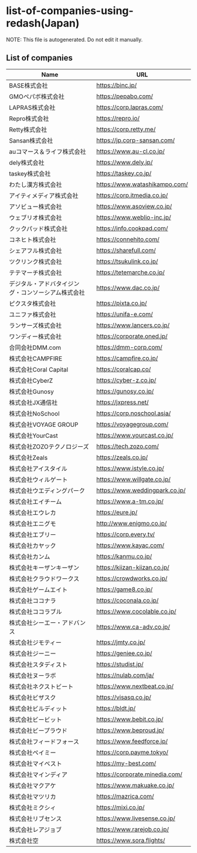 # list-of-companies-using-redash(Japan)

NOTE: This file is autogenerated. Do not edit it manually.

## List of companies

| Name | URL |
| --- | --- |
| BASE株式会社 | https://binc.jp/ |
| GMOペパボ株式会社 | https://pepabo.com/ |
| LAPRAS株式会社 | https://corp.lapras.com/ |
| Repro株式会社 | https://repro.io/ |
| Retty株式会社 | https://corp.retty.me/ |
| Sansan株式会社 | https://jp.corp-sansan.com/ |
| auコマース＆ライフ株式会社 | https://www.au-cl.co.jp/ |
| dely株式会社 | https://www.dely.jp/ |
| taskey株式会社 | https://taskey.co.jp/ |
| わたし漢方株式会社 | https://www.watashikampo.com/ |
| アイティメディア株式会社 | https://corp.itmedia.co.jp/ |
| アソビュー株式会社 | https://www.asoview.co.jp/ |
| ウェブリオ株式会社 | https://www.weblio-inc.jp/ |
| クックパッド株式会社 | https://info.cookpad.com/ |
| コネヒト株式会社 | https://connehito.com/ |
| シェアフル株式会社 | https://sharefull.com/ |
| ツクリンク株式会社 | https://tsukulink.co.jp/ |
| テテマーチ株式会社 | https://tetemarche.co.jp/ |
| デジタル・アドバタイジング・コンソーシアム株式会社 | https://www.dac.co.jp/ |
| ピクスタ株式会社 | https://pixta.co.jp/ |
| ユニファ株式会社 | https://unifa-e.com/ |
| ランサーズ株式会社 | https://www.lancers.co.jp/ |
| ワンディー株式会社 | https://corporate.oned.jp/ |
| 合同会社DMM.com | https://dmm-corp.com/ |
| 株式会社CAMPFIRE | https://campfire.co.jp/ |
| 株式会社Coral Capital | https://coralcap.co/ |
| 株式会社CyberZ | https://cyber-z.co.jp/ |
| 株式会社Gunosy | https://gunosy.co.jp/ |
| 株式会社JX通信社 | https://jxpress.net/ |
| 株式会社NoSchool | https://corp.noschool.asia/ |
| 株式会社VOYAGE GROUP | https://voyagegroup.com/ |
| 株式会社YourCast | https://www.yourcast.co.jp/ |
| 株式会社ZOZOテクノロジーズ | https://tech.zozo.com/ |
| 株式会社Zeals | https://zeals.co.jp/ |
| 株式会社アイスタイル | https://www.istyle.co.jp/ |
| 株式会社ウィルゲート | https://www.willgate.co.jp/ |
| 株式会社ウエディングパーク | https://www.weddingpark.co.jp/ |
| 株式会社エイチーム | https://www.a-tm.co.jp/ |
| 株式会社エウレカ | https://eure.jp/ |
| 株式会社エニグモ | http://www.enigmo.co.jp/ |
| 株式会社エブリー | https://corp.every.tv/ |
| 株式会社カヤック | https://www.kayac.com/ |
| 株式会社カンム | https://kanmu.co.jp/ |
| 株式会社キーザンキーザン | https://kiizan-kiizan.co.jp/ |
| 株式会社クラウドワークス | https://crowdworks.co.jp/ |
| 株式会社ゲームエイト | https://game8.co.jp/ |
| 株式会社ココナラ | https://coconala.co.jp/ |
| 株式会社ココラブル | https://www.cocolable.co.jp/ |
| 株式会社シーエー・アドバンス | https://www.ca-adv.co.jp/ |
| 株式会社ジモティー | https://jmty.co.jp/ |
| 株式会社ジーニー | https://geniee.co.jp/ |
| 株式会社スタディスト | https://studist.jp/ |
| 株式会社ヌーラボ | https://nulab.com/ja/ |
| 株式会社ネクストビート | https://www.nextbeat.co.jp/ |
| 株式会社ビザスク | https://visasq.co.jp/ |
| 株式会社ビルディット | https://bldt.jp/ |
| 株式会社ビービット | https://www.bebit.co.jp/ |
| 株式会社ビープラウド | https://www.beproud.jp/ |
| 株式会社フィードフォース | https://www.feedforce.jp/ |
| 株式会社ペイミー | https://corp.payme.tokyo/ |
| 株式会社マイベスト | https://my-best.com/ |
| 株式会社マインディア | https://corporate.minedia.com/ |
| 株式会社マクアケ | https://www.makuake.co.jp/ |
| 株式会社マツリカ | https://mazrica.com/ |
| 株式会社ミクシィ | https://mixi.co.jp/ |
| 株式会社リブセンス | https://www.livesense.co.jp/ |
| 株式会社レアジョブ | https://www.rarejob.co.jp/ |
| 株式会社空 | https://www.sora.flights/ |
